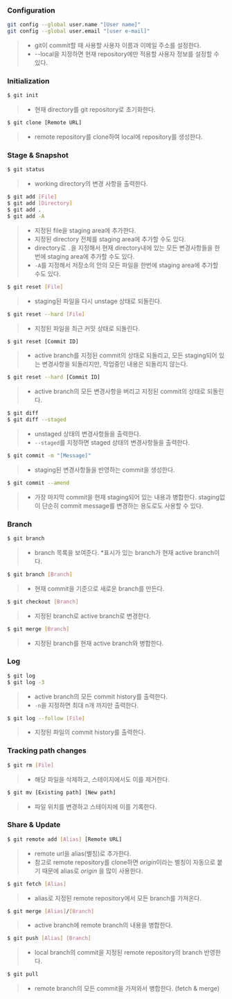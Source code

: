 ### Configuration

```bash
git config --global user.name "[User name]" 
git config --global user.email "[user e-mail]"
```

> * git이 commit할 때 사용할 사용자 이름과 이메일 주소를 설정한다.
> * --local을 지정하면 현재 repository에만 적용할 사용자 정보를 설정할 수 있다.

### Initialization

```bash
$ git init
```

> * 현재 directory를 git repository로 초기화한다. 

```bash
$ git clone [Remote URL]
```

> * remote repository를 clone하여 local에 repository를 생성한다.

### Stage & Snapshot
```bash
$ git status
```

> * working directory의 변경 사항을 출력한다.

```bash
$ git add [File]
$ git add [Directory]
$ git add .
$ git add -A
```

> * 지정된 file을 staging area에 추가한다.
> * 지정된 directory 전체를 staging area에 추가할 수도 있다.
> * directory로 `.`을 지정해서 현재 directory내에 있는 모든 변경사항들을 한번에 staging area에 추가할 수도 있다.
> * `-A`를 지정해서 저장소의 안의 모든 파일을 한번에 staging area에 추가할 수도 있다.

```bash
$ git reset [File]
```

> * staging된 파일을 다시 unstage 상태로 되돌린다.

```bash
$ git reset --hard [File]
```

> * 지정된 파일을 최근 커밋 상태로 되돌린다.

```bash
$ git reset [Commit ID]
```

> * active branch를 지정된 commit의 상태로 되돌리고, 모든 staging되어 있는 변경사항을 되돌리지만, 작업중인 내용은 되돌리지 않는다.

```bash
$ git reset --hard [Commit ID]
```

> * active branch의 모든 변경사항을 버리고 지정된 commit의 상태로 되돌린다. 

```bash
$ git diff
$ git diff --staged
```

> * unstaged 상태의 변경사항들을 출력한다.
> * `--staged`를 지정하면 staged 상태의 변경사항들을 출력한다. 

```bash
$ git commit -m "[Message]"
```

> * staging된 변경사항들을 반영하는 commit을 생성한다.

```bash
$ git commit --amend
```

> * 가장 마지막 commit을 현재 staging되어 있는 내용과 병합한다. staging없이 단순히 commit message를 변경하는 용도로도 사용할 수 있다.

### Branch

```bash
$ git branch
```

> * branch 목록을 보여준다. *표시가 있는 branch가 현재 active branch이다.

```bash
$ git branch [Branch]
```

> * 현재 commit을 기준으로 새로운 branch를 만든다.

```bash
$ git checkout [Branch]
```

> * 지정된 branch로 active branch로 변경한다.

```bash
$ git merge [Branch]
```

> * 지정된 branch를 현재 active branch와 병합한다.

### Log

```bash
$ git log
$ git log -3
```

> * active branch의 모든 commit history를 출력한다.
> * `-n`을 지정하면 최대 n개 까지만 출력한다.

```bash
$ git log --follow [File]
```

> * 지정된 파일의 commit history를 출력한다.

### Tracking path changes

```bash
$ git rm [File]
```

> * 해당 파일을 삭제하고, 스테이지에서도 이를 제거한다.

```bash
$ git mv [Existing path] [New path]
```

> * 파일 위치를 변경하고 스테이지에 이를 기록한다.

### Share & Update

```bash
$ git remote add [Alias] [Remote URL]
```

> * remote url을 alias(별칭)로 추가한다.
> * 참고로 remote repository를 clone하면 *origin*이라는 별칭이 자동으로 붙기 때문에 alias로 *origin* 을 많이 사용한다.

```bash
$ git fetch [Alias]
```

> * alias로 지정된 remote repository에서 모든 branch를 가져온다.

```bash
$ git merge [Alias]/[Branch]
```

> * active branch에 remote branch의 내용을 병합한다.

```bash
$ git push [Alias] [Branch]
```

> * local branch의 commit을 지정된 remote repository의 branch 반영한다.

```bash
$ git pull
```

> * remote branch의 모든 commit을 가져와서 병합한다. (fetch & merge)
